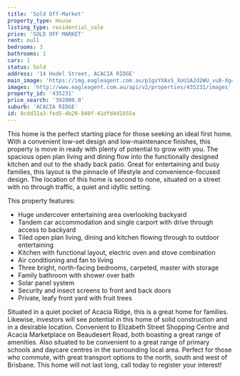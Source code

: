 ```yaml
---
title: 'Sold Off-Market'
property_type: House
listing_type: residential_sale
price: 'SOLD OFF MARKET'
rent: null
bedrooms: 3
bathrooms: 1
cars: 1
status: Sold
address: '14 Hodel Street, ACACIA RIDGE'
main_image: 'https://img.eagleagent.com.au/p1gsYXAxS_XoU1A2d2WU_vuB-Xg=/1280x854/smart/https://s3-us-west-2.amazonaws.com/eagleagent-orig/images/6822013/130469058-image-M.jpg'
images: 'http://www.eagleagent.com.au/api/v2/properties/435231/images'
property_id: '435231'
price_search: '392000.0'
suburb: 'ACACIA RIDGE'
id: 0cdd31a3-fed5-4b20-840f-41dfd4d1655a
---
```

This home is the perfect starting place for those seeking an ideal first home. With a convenient low-set design and low-maintenance finishes, this property is move in ready with plenty of potential to grow with you. The spacious open plan living and dining flow into the functionally designed kitchen and out to the shady back patio. Great for entertaining and busy families, this layout is the pinnacle of lifestyle and convenience-focused design. The location of this home is second to none, situated on a street with no through traffic, a quiet and idyllic setting.

This property features:

*  Huge undercover entertaining area overlooking backyard
*  Tandem car accommodation and single carport with drive through access to backyard
*  Tiled open plan living, dining and kitchen flowing through to outdoor entertaining
*  Kitchen with functional layout, electric oven and stove combination
*  Air conditioning and fan to living
*  Three bright, north-facing bedrooms, carpeted, master with storage
*  Family bathroom with shower over bath
*  Solar panel system
*  Security and insect screens to front and back doors
*  Private, leafy front yard with fruit trees

Situated in a quiet pocket of Acacia Ridge, this is a great home for families. Likewise, investors will see potential in this home of solid construction and in a desirable location. Convenient to Elizabeth Street Shopping Centre and Acacia Marketplace on Beaudesert Road, both boasting a great range of amenities. Also situated to be convenient to a great range of primary schools and daycare centres in the surrounding local area. Perfect for those who commute, with great transport options to the north, south and west of Brisbane. This home will not last long, call today to register your interest!